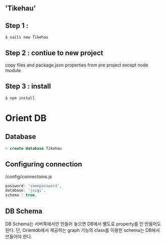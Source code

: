 ## 'Tikehau'
## Step 1 :
```dos
$ sails new Tikehau
```

## Step 2 : contiue to new project
copy files and package.json properties from pre project except node module

## Step 3 : install
```dos
$ npm install
```
<!-- blank line -->
# Orient DB 
## Database
```sql
> create database Tikehau
```

## Configuring connection
/config/connectoins.js
```javascript
password: 'somepassword',
database: 'juigi',
schema : true,
```

## DB Schema
DB Schema는 서버쪽에서만 만들어 놓으면 DB에서 별도로 property를 안 만들어도 된다.
단, Orientdb에서 제공하는 graph 기능의 class를 이용한 schema는 DB에서 만들어야 한다.





